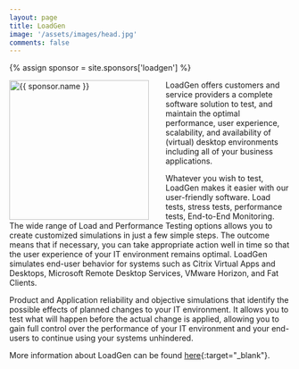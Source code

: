 ```yaml
---
layout: page
title: LoadGen
image: '/assets/images/head.jpg'
comments: false
---
```

{% assign sponsor = site.sponsors['loadgen'] %}

<img style="float: left; width: 250px; margin-right: 30px;" src="{{ site.url }}{{ sponsor.logo-light | relative_url }}" alt="{{ sponsor.name }}">

LoadGen offers customers and service providers a complete software solution to test, and maintain the optimal performance, user experience, scalability, and availability of (virtual) desktop environments including all of your business applications.

Whatever you wish to test, LoadGen makes it easier with our user-friendly software. Load tests, stress tests, performance tests, End-to-End Monitoring. The wide range of Load and Performance Testing options allows you to create customized simulations in just a few simple steps. The outcome means that if necessary, you can take appropriate action well in time so that the user experience of your IT environment remains optimal. LoadGen simulates end-user behavior for systems such as Citrix Virtual Apps and Desktops, Microsoft Remote Desktop Services, VMware Horizon, and Fat Clients.

Product and Application reliability and objective simulations that identify the possible effects of planned changes to your IT environment. It allows you to test what will happen before the actual change is applied, allowing you to gain full control over the performance of your IT environment and your end-users to continue using your systems unhindered.

More information about LoadGen can be found [here]({{sponsor.site}}){:target="_blank"}.